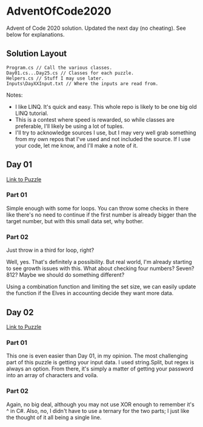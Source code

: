 # AdventOfCode2020
Advent of Code 2020 solution. Updated the next day (no cheating). See below for explanations.

## Solution Layout

    Program.cs // Call the various classes.
    Day01.cs...Day25.cs // Classes for each puzzle.
    Helpers.cs // Stuff I may use later.
    Inputs\DayXXInput.txt // Where the inputs are read from.

Notes:
- I like LINQ. It's quick and easy. This whole repo is likely to be one big old LINQ tutorial.
- This is a contest where speed is rewarded, so while classes are preferable, I'll likely be using a lot of tuples.
- I'll try to acknowledge sources I use, but I may very well grab something from my own repos that I've used and not included the source. If I use your code, let me know, and I'll make a note of it.

## Day 01
[Link to Puzzle](https://adventofcode.com/2020/day/1)

### Part 01
Simple enough with some for loops. You can throw some checks in there like there's no need to continue if the first number is already bigger than the target number, but with this small data set, why bother.

### Part 02
Just throw in a third for loop, right?

Well, yes. That's definitely a possibility. But real world, I'm already starting to see growth issues with this. What about checking four numbers? Seven? 812? Maybe we should do something different?

Using a combination function and limiting the set size, we can easily update the function if the Elves in accounting decide they want more data.

## Day 02

[Link to Puzzle](https://adventofcode.com/2020/day/2)

### Part 01

This one is even easier than Day 01, in my opinion. The most challenging part of this puzzle is getting your input data. I used string.Split, but regex is always an option. From there, it's simply a matter of getting your password into an array of characters and voila.

### Part 02

Again, no big deal, although you may not use XOR enough to remember it's ^ in C#. Also, no, I didn't have to use a ternary for the two parts; I just like the thought of it all being a single line.
